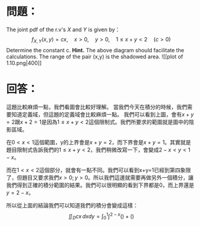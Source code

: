 # 問題：
The joint pdf of the r.v's $X$ and $Y$ is given by：
$$
f_{X,Y}(x,y)=cx,\quad x>0,\quad y>0,\quad 1\leq x+y<2\quad (c>0)
$$
Determine the constant c.
**Hint.** The above diagram should facilitate the calculations. The range of the pair (x,y) is the shadowed area.
![[plot of 1.10.png|400]]
# 回答：
這題比較麻煩一點，我們看圖會比較好理解。
當我們今天在積分的時候，我們需要知道定義域，但這題的定義域會比較麻煩一點。
我們可以看到上圖，會有$x+y=2$跟$x+2=1$是因為$1\leq x+y<2$這個限制式。我們所要求的範圍就是圖中的陰影區域。

在$0<x<1$這個範圍，y的上界會是$x+y=2$，而下界會是$x+y=1$。其實就是題目限制式告訴我們的$1\leq x+y<2$，我們稍微改寫一下，會變成$2-x<y<1-x$。

而在$1<x<2$這個部分，就會有一點不同。我們可以看到x+y=1已經到第四象限了，但題目又要求我們$x>0;y>0$。所以我們這邊就需要再做另外一個積分，讓我們得到正確的積分範圍的結果。我們可以很明顯的看到下界都是0，而上界還是$y=2-x$。

所以從上面的結論我們可以知道我們的積分會變成這樣：
$$
\iint_Dcx\,dxdy=\int^1_0\int^{2-x}\left(\right)+\left(\right)
$$